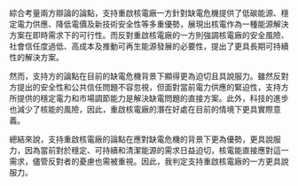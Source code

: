 綜合考量兩方辯論的論點，支持重啟核電廠一方針對缺電危機提供了低碳能源、穩定電力供應、降低電價及新技術安全性等多重優勢，展現出核電作為一種能源解決方案在即時需求下的可行性。而反對重啟核電廠的一方則強調核電廠的安全風險、社會信任度過低、高成本及推動可再生能源發展的必要性，提出了更具長期可持續性的解決方案。

然而，支持方的論點在目前的缺電危機背景下顯得更為迫切且具說服力。雖然反對方提出的安全性和公共信任問題不容忽視，但面對當前電力供應的緊迫性，支持方所提供的穩定電力和市場調節能力是解決缺電問題的直接方案。此外，科技的進步也減少了核能的風險，因此，重啟核電廠的潛在好處在目前的情境下更具實際意義。

總結來說，支持重啟核電廠的論點在應對缺電危機的背景下更為優勢，更具說服力，因為當前對於穩定、可持續和清潔能源的需求日益迫切，核電能直接應對這一需求，儘管反對者的憂慮也需被重視。因此，我判定支持重啟核電廠的一方更具說服力。